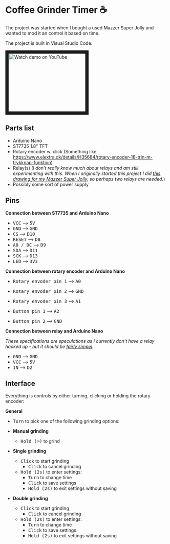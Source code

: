 # Coffee Grinder Timer ☕️

The project was started when I bought a used Mazzer Super Jolly and wanted to mod it an control it based on time.

The project is built in Visual Studio Code.

<a href="http://www.youtube.com/watch?feature=player_embedded&v=_ijmQUTWak0" target="_blank"><img src="http://img.youtube.com/vi/_ijmQUTWak0/0.jpg" alt="Watch demo on YouTube" width="240" height="180" border="10" /></a>

## Parts list
- Arduino Nano
- ST7735 1.8" TFT
- Rotary encoder w. click (Something like https://www.elextra.dk/details/H35684/rotary-encoder-18-trin-m-trykknap-funktion)
- Relay(s) (*I don't really know much about relays and am still experimenting with this. When I originally started this project I did [this drawing for my Mazzer Super Jolly](http://coffee.larsenpedersen.com/mazzersuperjolly/wiringdiagram-relay.png), so perhaps two relays are needed.*)
- Possibly some sort of power supply

## Pins
**Connection between ST7735 and Arduino Nano**
- <kbd>VCC</kbd> ⟶ <kbd>5V</kbd>
- <kbd>GND</kbd> ⟶ <kbd>GND</kbd>
- <kbd>CS</kbd> ⟶ <kbd>D10</kbd>
- <kbd>RESET</kbd> ⟶ <kbd>D8</kbd>
- <kbd>A0 / DC</kbd> ⟶ <kbd>D9</kbd>
- <kbd>SDA</kbd> ⟶ <kbd>D11</kbd>
- <kbd>SCK</kbd> ⟶ <kbd>D13</kbd>
- <kbd>LED</kbd> ⟶ <kbd>3V3</kbd>

**Connection between rotary encoder and Arduino Nano**
- <kbd>Rotary envoder pin 1</kbd> ⟶ <kbd>A0</kbd>
- <kbd>Rotary envoder pin 2</kbd> ⟶ <kbd>GND</kbd>
- <kbd>Rotary envoder pin 3</kbd> ⟶ <kbd>A1</kbd>

- <kbd>Button pin 1</kbd> ⟶ <kbd>A2</kbd>
- <kbd>Button pin 2</kbd> ⟶ <kbd>GND</kbd>

**Connection between relay and Arduino Nano**

*These specifications are speculations as I currently don't have a relay hooked up - but it should be [fairly simpel](https://lastminuteengineers.com/one-channel-relay-module-arduino-tutorial/):*

- <kbd>GND</kbd> ⟶ <kbd>GND</kbd>
- <kbd>VCC</kbd> ⟶ <kbd>5V</kbd>
- <kbd>IN</kbd> ⟶ <kbd>D2</kbd>

## Interface
Everything is controls by either turning, clicking or holding the rotary encoder:

**General**
- <kbd>Turn</kbd> to pick one of the following grinding options:

- **Manual grinding**
  - <kbd>Hold (∞)</kbd> to grind

- **Single grinding**
  - <kbd>Click</kbd> to start grinding
    - <kbd>Click</kbd> to cancel grinding 
  - <kbd>Hold (2s)</kbd> to enter settings:
    - <kbd>Turn</kbd> to change time
    - <kbd>Click</kbd> to save settings
    - <kbd>Hold (2s)</kbd> to exit settings without saving

- **Double grinding**
  - <kbd>Click</kbd> to start grinding
    - <kbd>Click</kbd> to cancel grinding 
  - <kbd>Hold (2s)</kbd> to enter settings:
    - <kbd>Turn</kbd> to change time
    - <kbd>Click</kbd> to save settings
    - <kbd>Hold (2s)</kbd> to exit settings without saving
